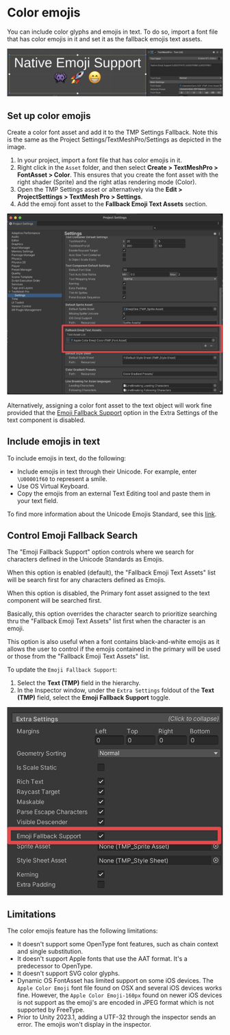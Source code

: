 # Color emojis

You can include color glyphs and emojis in text. To do so, import a font file that has color emojis in it and set it as the fallback emojis text assets.

![](images/NativeEmojiExample.png)

## Set up color emojis

Create a color font asset and add it to the TMP Settings Fallback. Note this is the same as the Project Settings/TextMeshPro/Settings as depicted in the image.

1. In your project, import a font file that has color emojis in it.
2. Right click in the `Asset` folder, and then select **Create > TextMeshPro > FontAsset > Color**. This ensures that you create the font asset with the right shader (Sprite) and the right atlas rendering mode (Color).
3. Open the TMP Settings asset or alternatively via the **Edit > ProjectSettings > TextMesh Pro > Settings**.
4. Add the emoji font asset to the **Fallback Emoji Text Assets** section.

![](images/FallbackEmoji.png)

Alternatively, assigning a color font asset to the text object will work fine provided that the [Emoji Fallback Support](ColorEmojis) option in the Extra Settings of the text component is disabled.

## Include emojis in text

To include emojis in text, do the following:

- Include emojis in text through their Unicode. For example, enter `\U00001f60` to represent a smile.
- Use OS Virtual Keyboard.
- Copy the emojis from an external Text Editing tool and paste them in your text field.

To find more information about the Unicode Emojis Standard, see this [link](http://unicode.org/Public/emoji/14.0/).

## Control Emoji Fallback Search

The "Emoji Fallback Support" option controls where we search for characters defined in the Unicode Standards as Emojis.

When this option is enabled (default), the "Fallback Emoji Text Assets" list will be search first for any characters defined as Emojis.

When this option is disabled, the Primary font asset assigned to the text component will be searched first.

Basically, this option overrides the character search to prioritize searching thru the "Fallback Emoji Text Assets" list first when the character is an emoji.

This option is also useful when a font contains black-and-white emojis as it allows the user to control if the emojis contained in the primary will be used or those from the "Fallback Emoji Text Assets" list.

To update the `Emoji Fallback Support`:
1. Select the **Text (TMP)** field in the hierarchy.
2. In the Inspector window, under the `Extra Settings` foldout of the **Text (TMP)** field, select the **Emoji Fallback Support** toggle. 
   
![](images/EmojiFallbackSupport.png)

## Limitations

The color emojis feature has the following limitations:

- It doesn't support some OpenType font features, such as chain context and single substitution.
- It doesn't support Apple fonts that use the AAT format. It's a predecessor to OpenType.
- It doesn't support SVG color glyphs.
- Dynamic OS FontAsset has limited support on some iOS devices. The `Apple Color Emoji` font file found on OSX and several iOS devices works fine. However, the `Apple Color Emoji-160px` found on newer iOS devices is not support as the emoji's are encoded in JPEG format which is not supported by FreeType.
- Prior to Unity 2023.1, adding a UTF-32 through the inspector sends an error. The emojis won't display in the inspector.